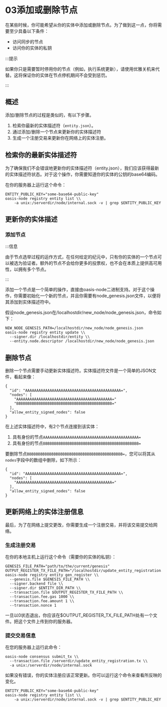 # 03添加或删除节点

在某些时候，你可能希望从你的实体中添加或删除节点。为了做到这一点，你将需要至少具备以下条件：

- 访问同步的节点
- 访问你的实体的私钥

:::提示

如果你只是需要暂时停用你的节点（例如，执行系统更新），请使用优雅关机来代替。这将保证你的实体在节点停机期间不会受到惩罚。

:::

## 概述

添加/删除节点的过程是类似的，有以下步骤。

1. 检索你最新的实体描述符（`entity.json`）。
2. 通过添加/删除一个节点来更新你的实体描述符
3. 生成一个注册交易来更新你在网络上的实体注册。

## 检索你的最新实体描述符

为了确保我们不会错误地更新你的实体描述符（entity.json），我们应该获得最新的实体描述符状态。对于这个操作，你需要知道你的实体的公钥的base64编码。

在你的服务器上运行这个命令：

```
ENTITY_PUBLIC_KEY="some-base64-public-key"
oasis-node registry entity list \\
    -a unix:/serverdir/node/internal.sock -v | grep $ENTITY_PUBLIC_KEY

```

## 更新你的实体描述

### 添加节点

:::信息

由于节点选举过程的运作方式，在任何给定的纪元中，只有你的实体的一个节点可以被选为验证者。额外的节点不会给你更多的投票权，也不会在本质上提供高可用性，以拥有多个节点。

:::

添加一个节点是一个简单的操作，直接由oasis-node二进制支持。对于这个操作，你需要初始化一个新的节点，并且你需要有node_genesis.json文件，以便将其添加到实体描述符中。

假设node_genesis.json在/localhostdir/new_node/node_genesis.json，命令如下：

```
NEW_NODE_GENESIS_PATH=/localhostdir/new_node/node_genesis.json
oasis-node registry entity update \\
  --signer.dir /localhostdir/entity \\
  --entity.node.descriptor /localhostdir/new_node/node_genesis.json

```

## 删除节点

删除一个节点需要手动更新实体描述符。实体描述符文件是一个简单的JSON文件，看起来像：

```
{
  "id": "AAAAAAAAAAAAAAAAAAAAAAAAAAAAAAAAAAAAAAAAAAA=",
  "nodes": [
    "AAAAAAAAAAAAAAAAAAAAAAAAAAAAAAAAAAAAAAAAAAA="
    "BBBBBBBBBBBBBBBBBBBBBBBBBBBBBBBBBBBBBBBBBBB="
  ],
  "allow_entity_signed_nodes": false
}

```

在上述实体描述符中，有2个节点连接到该实体：

1. 具有身份的节点`AAAAAAAAAAAAAAAAAAAAAAAAAAAAAAAAAAAAAAAAAAA=`
2. 具有身份的节点`BBBBBBBBBBBBBBBBBBBBBBBBBBBBBBBBBBBBBBBBBBB=`

要删除节点`BBBBBBBBBBBBBBBBBBBBBBBBBBBBBBBBBBBBBBBBBBB=`，您可以将其从`nodes`字段中的数组中删除，如下所示：

```
{
  "id": "AAAAAAAAAAAAAAAAAAAAAAAAAAAAAAAAAAAAAAAAAAA=",
  "nodes": [
    "AAAAAAAAAAAAAAAAAAAAAAAAAAAAAAAAAAAAAAAAAAA="
  ],
  "allow_entity_signed_nodes": false
}

```

## 更新网络上的实体注册信息

最后，为了在网络上提交更改，你需要生成一个注册交易，并将该交易提交给网络。

### 生成注册交易

在你的本地主机上运行这个命令（需要你的实体的私钥）：

```
GENESIS_FILE_PATH="path/to/the/current/genesis"
OUTPUT_REGISTER_TX_FILE_PATH="/localhostdir/update_entity_registration.tx"
oasis-node registry entity gen_register \\
  --genesis.file $GENESIS_FILE_PATH \\
  --signer.backend file \\
  --signer.dir $ENTITY_DIR_PATH \\
  --transaction.file $OUTPUT_REGISTER_TX_FILE_PATH \\
  --transaction.fee.gas 1000 \\
  --transaction.fee.amount 1 \\
  --transaction.nonce 1

```

一旦以0状态退出，你应该在$OUTPUT_REGISTER_TX_FILE_PATH处有一个文件。把这个文件上传到你的服务器。

### 提交交易信息

在您的服务器上运行此命令：

```
oasis-node consensus submit_tx \\
  --transaction.file /serverdir/update_entity_registration.tx \\
  -a unix:/serverdir/node/internal.sock

```

如果没有错误，你的实体注册应该正常更新。你可以运行这个命令来查看所反映的变化。

```
ENTITY_PUBLIC_KEY="some-base64-public-key"
oasis-node registry entity list \\
    -a unix:/serverdir/node/internal.sock -v | grep $ENTITY_PUBLIC_KEY

```